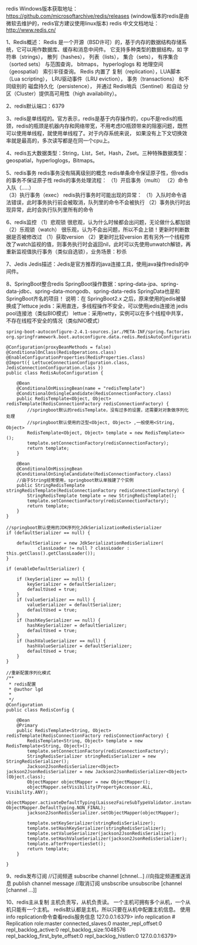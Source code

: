 redis Windows版本获取地址：https://github.com/microsoftarchive/redis/releases (window版本的redis是由微软去维护的，redis官方建议使用linux版本)
redis 中文文档地址：http://www.redis.cn/

1、Redis概述：
	Redis 是一个开源（BSD许可）的，基于内存的数据结构存储系统，它可以用作数据库、缓存和消息中间件。 它支持多种类型的数据结构，如 字符串（strings）， 散列（hashes）， 列表（lists）， 集合（sets）， 
	有序集合（sorted sets） 与范围查询， bitmaps， hyperloglogs 和 地理空间（geospatial） 索引半径查询。 Redis 内置了 复制（replication），LUA脚本（Lua scripting）， LRU驱动事件（LRU eviction），
	事务（transactions） 和不同级别的 磁盘持久化（persistence）， 并通过 Redis哨兵（Sentinel）和自动 分区（Cluster）提供高可用性（high availability）。

2、redis默认端口：6379

3、redis是单线程的。官方表示，redis是基于内存操作的，cpu不是redis的瓶颈，redis的瓶颈是机器内存和网络带宽，不用考虑IO瓶颈带来的阻塞问题，既然可以使用单线程，就使用单线程了。对于内存系统来说，
	如果没有上下文切换效率就是最高的，多次读写都是在同一个cpu上。

4、redis五大数据类型：String，List，Set，Hash，Zset。三种特殊数据类型：geospatial，hyperloglogs，Bitmaps。

5、redis事务
	redis事务没有隔离级别的概念
	redis单条命令保证原子性，但redis的事务不保证原子性
	redis的事务处理流程：
	（1）开启事务（multi）
	（2）命令入队（.....）	
	（3）执行事务（exec）
	redis执行事务时可能出现的异常：
	（1）入队时命令语法错误，此时事务执行前会被取消，队列里的命令不会被执行
	（2）事务执行时出现异常，此时会执行队列里所有的命令

6、redis监控
	（1）悲观锁
		很悲观，认为什么时候都会出问题，无论做什么都加锁
	（2）乐观锁（watch）
		很乐观，认为不会出问题，所以不会上锁！更新时判断数据是否被修改过
		（1）获取version
		（2）更新时比较version
		若有另外一个线程修改了watch监视的值，则事务执行时会返回nil，此时可以先使用unwatch解锁，再重新监视值执行事务（类似自选锁），业务场景：秒杀

7、Jedis
	Jedis描述：Jedis是官方推荐的java连接工具，使用java操作redis的中间件。
	
8、SpringBoot整合redis
	SpringBoot操作数据：spring-data-jpa、spring-data-jdbc、spring-data-mongodb、spring-data-redis
	SpringData也是和SpringBoot齐名的项目！
	说明：在 SpringBoot2.x 之后，原来使用的jedis被替换成了lettuce
	jedis：采用直连，多线程操作不安全，可以使用jedis连接池 jedis pool连接池（类似BIO模式）	
	lettue：采用netty，实例可以在多个线程中共享，不存在线程不安全的情况（类似NIO模式）
	
	spring-boot-autoconfigure-2.4.1-sources.jar./META-INF/spring.factories	org.springframework.boot.autoconfigure.data.redis.RedisAutoConfiguration
	
	@Configuration(proxyBeanMethods = false)
	@ConditionalOnClass(RedisOperations.class)
	@EnableConfigurationProperties(RedisProperties.class)
	@Import({ LettuceConnectionConfiguration.class, JedisConnectionConfiguration.class })
	public class RedisAutoConfiguration {

		@Bean
		@ConditionalOnMissingBean(name = "redisTemplate")
		@ConditionalOnSingleCandidate(RedisConnectionFactory.class)
		public RedisTemplate<Object, Object> redisTemplate(RedisConnectionFactory redisConnectionFactory) {
			//springboot默认的redisTemplate，没有过多的设置，还需要对对象做序列化处理
			//springboot默认使用的泛型<Object, Object> ,一般使用<String, Object> 
			RedisTemplate<Object, Object> template = new RedisTemplate<>();
			template.setConnectionFactory(redisConnectionFactory);
			return template;
		}

		@Bean
		@ConditionalOnMissingBean
		@ConditionalOnSingleCandidate(RedisConnectionFactory.class)
		//由于String经常使用，springboot默认单独建了个实例
		public StringRedisTemplate stringRedisTemplate(RedisConnectionFactory redisConnectionFactory) {
			StringRedisTemplate template = new StringRedisTemplate();
			template.setConnectionFactory(redisConnectionFactory);
			return template;
		}
	}
	
	//springboot默认使用的JDK序列化JdkSerializationRedisSerializer
	if (defaultSerializer == null) {

		defaultSerializer = new JdkSerializationRedisSerializer(
				classLoader != null ? classLoader : this.getClass().getClassLoader());
	}

	if (enableDefaultSerializer) {

		if (keySerializer == null) {
			keySerializer = defaultSerializer;
			defaultUsed = true;
		}
		if (valueSerializer == null) {
			valueSerializer = defaultSerializer;
			defaultUsed = true;
		}
		if (hashKeySerializer == null) {
			hashKeySerializer = defaultSerializer;
			defaultUsed = true;
		}
		if (hashValueSerializer == null) {
			hashValueSerializer = defaultSerializer;
			defaultUsed = true;
		}
	}
	
	//重新配置序列化模式
	/**
	 * redis配置
	 * @author lgd
	 *
	 */
	@Configuration
	public class RedisConfig {

		@Bean
		@Primary
		public RedisTemplate<String, Object> redisTemplate(RedisConnectionFactory redisConnectionFactory) {
			RedisTemplate<String, Object> template = new RedisTemplate<String, Object>();
			template.setConnectionFactory(redisConnectionFactory);
			StringRedisSerializer stringRedisSerializer = new StringRedisSerializer();
			Jackson2JsonRedisSerializer<Object> jackson2JsonRedisSerializer = new Jackson2JsonRedisSerializer<Object>(Object.class);
			ObjectMapper objectMapper = new ObjectMapper();
			objectMapper.setVisibility(PropertyAccessor.ALL, Visibility.ANY);
			objectMapper.activateDefaultTyping(LaissezFaireSubTypeValidator.instance, ObjectMapper.DefaultTyping.NON_FINAL);
			jackson2JsonRedisSerializer.setObjectMapper(objectMapper);
			
			template.setKeySerializer(stringRedisSerializer);
			template.setHashKeySerializer(stringRedisSerializer);
			template.setValueSerializer(jackson2JsonRedisSerializer);
			template.setHashValueSerializer(jackson2JsonRedisSerializer);
			template.afterPropertiesSet();
			return template;
		}
		
	}
	

9、redis发布订阅
	//订阅频道
	subscribe channel [chnnel...]
	//向指定频道推送消息
	publish channel message
	//取消订阅
	unsbscribe  unsubscribe [channel [channel ...]]
	
10、redis主从复制
	主机负责写，从机负责读。
	一个主机可拥有多个从机，一个从机只能有一个主机。
	redis默认都是主机，所以只要在从机中配置主机信息。
	使用info replication命令查看redis服务信息
	127.0.0.1:6379> info replication
	# Replication
	role:master
	connected_slaves:0
	master_repl_offset:0
	repl_backlog_active:0
	repl_backlog_size:1048576
	repl_backlog_first_byte_offset:0
	repl_backlog_histlen:0
	127.0.0.1:6379>


	
	